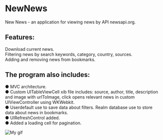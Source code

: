# NewNews

New News - an application for viewing news by API newsapi.org. 

Features:  
---------------
Download current news.  
Filtering news by search keywords, category, country, sources.  
Adding and removing news from bookmarks.  

The program also includes:  
---------------
● MVC architecture.  
● Сustom UITableViewCell xib file includes: source, author, title, description and image with urlToImage, click opens relevant news in custom UIViewController using WKWebkit.  
● Userdefault use to save data about filters. Realm database use to store data about news in bookmarks.  
● UIRefreshControl added.  
● Added a loading cell for pagination.  


![My gif](https://media.giphy.com/media/4Go6MamMh4213MNzsk/giphy.gif)
